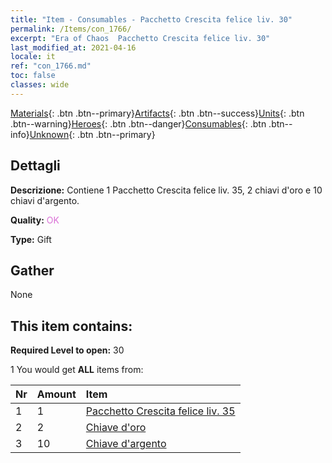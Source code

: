 ```yaml
---
title: "Item - Consumables - Pacchetto Crescita felice liv. 30"
permalink: /Items/con_1766/
excerpt: "Era of Chaos  Pacchetto Crescita felice liv. 30"
last_modified_at: 2021-04-16
locale: it
ref: "con_1766.md"
toc: false
classes: wide
---
```

 [Materials](/it/Items/){: .btn .btn--primary}[Artifacts](/it/Items/Artifacts/){: .btn .btn--success}[Units](/it/Items/Units/){: .btn .btn--warning}[Heroes](/it/Items/Heroes/){: .btn .btn--danger}[Consumables](/it/Items/Consumables/){: .btn .btn--info}[Unknown](/it/Items/Unknown/){: .btn .btn--primary}

## Dettagli
 **Descrizione:** Contiene 1 Pacchetto Crescita felice liv. 35, 2 chiavi d'oro e 10 chiavi d'argento.

 **Quality:** <span style="color: #DA70D6">OK</span>

 **Type:** Gift

## Gather

  None

## This item contains:

 **Required Level to open:** 30

 1 You would get **ALL** items  from:

  | Nr | Amount |     Item    |
  |:---|:-------|:------------|
  | 1 | 1 | [Pacchetto Crescita felice liv. 35](/it/Items/con_1767/) |  | 
  | 2 | 2 | [Chiave d'oro](/it/Items/con_783/) |  | 
  | 3 | 10 | [Chiave d'argento](/it/Items/con_693/) |  | 

